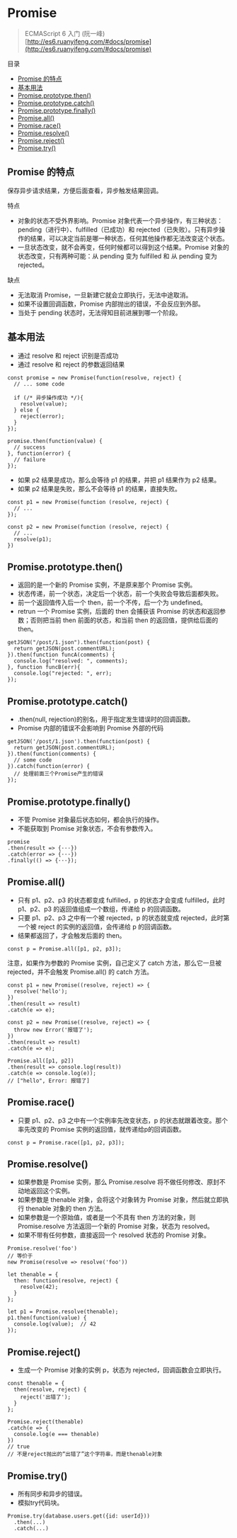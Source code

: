# Promise

> ECMAScript 6 入门 (阮一峰) [http://es6.ruanyifeng.com/#docs/promise](http://es6.ruanyifeng.com/#docs/promise)

目录

- [Promise 的特点](#promise-的特点)
- [基本用法](#基本用法)
- [Promise.prototype.then()](#promiseprototypethen)
- [Promise.prototype.catch()](#promiseprototypecatch)
- [Promise.prototype.finally()](#promiseprototypefinally)
- [Promise.all()](#promiseall)
- [Promise.race()](#promiserace)
- [Promise.resolve()](#promiseresolve)
- [Promise.reject()](#promisereject)
- [Promise.try()](#promisetry)

## Promise 的特点

保存异步请求结果，方便后面查看，异步触发结果回调。

特点

- 对象的状态不受外界影响。Promise 对象代表一个异步操作，有三种状态：pending（进行中）、fulfilled（已成功）和 rejected（已失败）。只有异步操作的结果，可以决定当前是哪一种状态，任何其他操作都无法改变这个状态。
- 一旦状态改变，就不会再变，任何时候都可以得到这个结果。Promise 对象的状态改变，只有两种可能：从 pending 变为 fulfilled 和 从 pending 变为 rejected。

缺点

- 无法取消 Promise，一旦新建它就会立即执行，无法中途取消。
- 如果不设置回调函数，Promise 内部抛出的错误，不会反应到外部。
- 当处于 pending 状态时，无法得知目前进展到哪一个阶段。

## 基本用法

- 通过 resolve 和 reject 识别是否成功
- 通过 resolve 和 reject 的参数返回结果

```
const promise = new Promise(function(resolve, reject) {
  // ... some code

  if (/* 异步操作成功 */){
    resolve(value);
  } else {
    reject(error);
  }
});

promise.then(function(value) {
  // success
}, function(error) {
  // failure
});
```

- 如果 p2 结果是成功，那么会等待 p1 的结果，并把 p1 结果作为 p2 结果。
- 如果 p2 结果是失败，那么不会等待 p1 的结果，直接失败。

```
const p1 = new Promise(function (resolve, reject) {
  // ...
});

const p2 = new Promise(function (resolve, reject) {
  // ...
  resolve(p1);
})
```

## Promise.prototype.then()

- 返回的是一个新的 Promise 实例，不是原来那个 Promise 实例。
- 状态传递，前一个状态，决定后一个状态，前一个失败会导致后面都失败。
- 前一个返回值传入后一个 then，前一个不传，后一个为 undefined。
- retrun 一个 Promise 实例，后面的 then 会捕获该 Promise 的状态和返回参数；否则把当前 then 前面的状态，和当前 then 的返回值，提供给后面的 then。

```
getJSON("/post/1.json").then(function(post) {
  return getJSON(post.commentURL);
}).then(function funcA(comments) {
  console.log("resolved: ", comments);
}, function funcB(err){
  console.log("rejected: ", err);
});
```

## Promise.prototype.catch()

- .then(null, rejection)的别名，用于指定发生错误时的回调函数。
- Promise 内部的错误不会影响到 Promise 外部的代码

```
getJSON('/post/1.json').then(function(post) {
  return getJSON(post.commentURL);
}).then(function(comments) {
  // some code
}).catch(function(error) {
  // 处理前面三个Promise产生的错误
});
```

## Promise.prototype.finally()

- 不管 Promise 对象最后状态如何，都会执行的操作。
- 不能获取到 Promise 对象状态，不会有参数传入。

```
promise
.then(result => {···})
.catch(error => {···})
.finally(() => {···});
```

## Promise.all()

- 只有 p1、p2、p3 的状态都变成 fulfilled，p 的状态才会变成 fulfilled，此时 p1、p2、p3 的返回值组成一个数组，传递给 p 的回调函数。
- 只要 p1、p2、p3 之中有一个被 rejected，p 的状态就变成 rejected，此时第一个被 reject 的实例的返回值，会传递给 p 的回调函数。
- 结果都返回了，才会触发后面的 then。

```
const p = Promise.all([p1, p2, p3]);
```

注意，如果作为参数的 Promise 实例，自己定义了 catch 方法，那么它一旦被 rejected，并不会触发 Promise.all() 的 catch 方法。

```
const p1 = new Promise((resolve, reject) => {
  resolve('hello');
})
.then(result => result)
.catch(e => e);

const p2 = new Promise((resolve, reject) => {
  throw new Error('报错了');
})
.then(result => result)
.catch(e => e);

Promise.all([p1, p2])
.then(result => console.log(result))
.catch(e => console.log(e));
// ["hello", Error: 报错了]
```

## Promise.race()

- 只要 p1、p2、p3 之中有一个实例率先改变状态，p 的状态就跟着改变。那个率先改变的 Promise 实例的返回值，就传递给p的回调函数。

```
const p = Promise.race([p1, p2, p3]);
```

## Promise.resolve()

- 如果参数是 Promise 实例，那么 Promise.resolve 将不做任何修改、原封不动地返回这个实例。
- 如果参数是 thenable 对象，会将这个对象转为 Promise 对象，然后就立即执行 thenable 对象的 then 方法。
- 如果参数是一个原始值，或者是一个不具有 then 方法的对象，则 Promise.resolve 方法返回一个新的 Promise 对象，状态为 resolved。
- 如果不带有任何参数，直接返回一个 resolved 状态的 Promise 对象。

```
Promise.resolve('foo')
// 等价于
new Promise(resolve => resolve('foo'))
```

```
let thenable = {
  then: function(resolve, reject) {
    resolve(42);
  }
};

let p1 = Promise.resolve(thenable);
p1.then(function(value) {
  console.log(value);  // 42
});
```

## Promise.reject()

- 生成一个 Promise 对象的实例 p，状态为 rejected，回调函数会立即执行。

```
const thenable = {
  then(resolve, reject) {
    reject('出错了');
  }
};

Promise.reject(thenable)
.catch(e => {
  console.log(e === thenable)
})
// true
// 不是reject抛出的“出错了”这个字符串，而是thenable对象
```

## Promise.try()

- 所有同步和异步的错误。
- 模拟try代码块。

```
Promise.try(database.users.get({id: userId}))
  .then(...)
  .catch(...)
```
